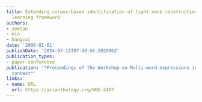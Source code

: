 ```yaml
---
title: Extending corpus-based identification of light verb constructions using a supervised
  learning framework
authors:
- yeetan
- min
- hangcui
date: '2006-01-01'
publishDate: '2024-07-11T07:40:56.592096Z'
publication_types:
- paper-conference
publication: '*Proceedings of the Workshop on Multi-word-expressions in a multilingual
  context*'
links:
- name: URL
  url: https://aclanthology.org/W06-2407
---
```


